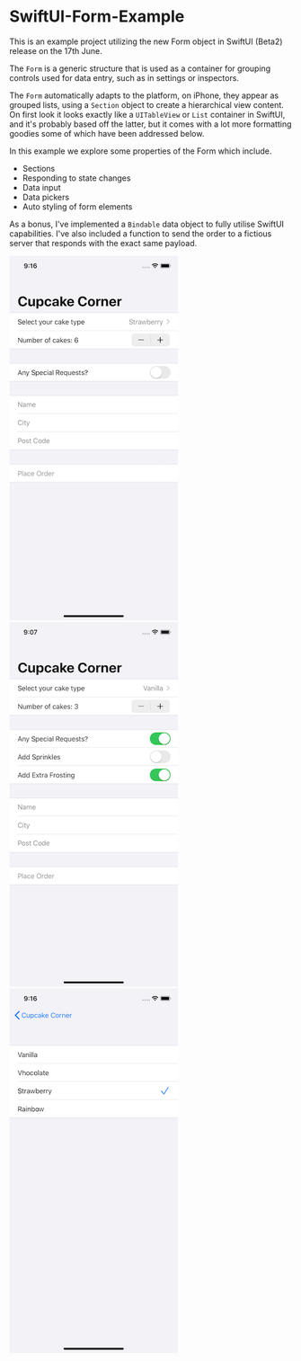 # SwiftUI-Form-Example

This is an example project utilizing the new Form object in SwiftUI (Beta2) release on the 17th June.

The `Form` is a generic structure that is used as a container for grouping controls used for data entry, such as in settings or inspectors.

The `Form` automatically adapts to the platform, on iPhone, they appear as grouped lists, using a `Section` object to create a hierarchical view content. On first look it looks exactly like a `UITableView` or `List` container in SwiftUI, and it's probably based off the latter, but it comes with a lot more formatting goodies some of which have been addressed below.

In this example we explore some properties of the Form which include.
- Sections
- Responding to state changes
- Data input
- Data pickers
- Auto styling of form elements

As a bonus, I've implemented a `Bindable` data object to fully utilise SwiftUI capabilities.
I've also included a function to send the order to a fictious server that responds with the exact same payload.

![image-of-running-sample-app-dynamic-list](img/dynamic-list-content.png)
![image-of-running-sample-app](img/Sample-app.png)
![image-of-running-sample-app-picker](img/picker-view-detail-view.png)
